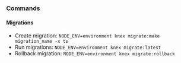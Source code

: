 ### Commands


#### Migrations
- Create migration: `NODE_ENV=environment knex migrate:make migration_name -x ts`
- Run migrations: `NODE_ENV=environment knex migrate:latest`
- Rollback migration: `NODE_ENV=environment knex migrate:rollback`
